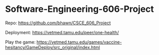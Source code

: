 # Software-Engineering-606-Project

Repo: 
https://github.com/bhawn/CSCE_606_Project

Deployment: 
https://vetmed.tamu.edu/peer/one-health/

Play the game:
https://vetmed.tamu.edu/games/vaccine-hesitancy/GameDeploy/src_original/index.html
